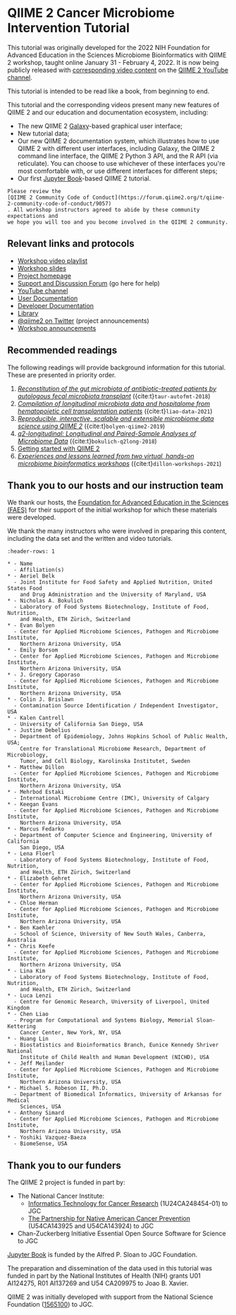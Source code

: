 # QIIME 2 Cancer Microbiome Intervention Tutorial

This tutorial was originally developed for the 2022 NIH Foundation for
Advanced Education in the Sciences Microbiome Bioinformatics with QIIME 2
workshop, taught online January 31 - February 4, 2022. It is now being
publicly released with [corresponding video content](https://youtube.com/playlist?list=PLbVDKwGpb3XmvnTrU40zHRT7NZWWVNUpt)
on the [QIIME 2 YouTube channel](https://youtube.com/qiime2).

This tutorial is intended to be read like a book, from beginning to end.

This tutorial and the corresponding videos present many new features of QIIME 2
and our education and documentation ecosystem, including:

* The new QIIME 2 [Galaxy](https://usegalaxy.org/)-based graphical user
  interface;
* New tutorial data;
* Our new QIIME 2 documentation system, which illustrates how to use QIIME 2
  with different user interfaces, including Galaxy, the QIIME 2 command line
  interface, the QIIME 2 Python 3 API, and the R API (via reticulate). You can
  choose to use whichever of these interfaces you're most comfortable with, or
  use different interfaces for different steps;
* Our first [Jupyter Book](https://jupyterbook.org/intro.html)-based QIIME 2
  tutorial.

```{admonition} Important!
Please review the
[QIIME 2 Community Code of Conduct](https://forum.qiime2.org/t/qiime-2-community-code-of-conduct/9057)
. All workshop instructors agreed to abide by these community expectations and
we hope you will too and you become involved in the QIIME 2 community.
```

## Relevant links and protocols

* [Workshop video playlist](https://youtube.com/playlist?list=PLbVDKwGpb3XmvnTrU40zHRT7NZWWVNUpt)
* [Workshop slides](https://bit.ly/3GZaMjt)
* [Project homepage](https://qiime2.org)
* [Support and Discussion Forum](https://forum.qiime2.org) (go here for help)
* [YouTube channel](https://youtube.com/qiime2)
* [User Documentation](https://docs.qiime2.org)
* [Developer Documentation](https://dev.qiime2.org)
* [Library](https://library.qiime2.org)
* [@qiime2 on Twitter](https://twitter.com/qiime2) (project announcements)
* [Workshop announcements](https://workshops.qiime2.org)

## Recommended readings

The following readings will provide background information for this tutorial.
These are presented in priority order.

1. [_Reconstitution of the gut microbiota of antibiotic-treated patients by
    autologous fecal microbiota transplant_](
    https://www.ncbi.nlm.nih.gov/pmc/articles/PMC6468978/)
    ({cite:t}`taur-autofmt-2018`)
1. [_Compilation of longitudinal microbiota data and hospitalome from
    hematopoietic cell transplantation patients_](
    https://www.nature.com/articles/s41597-021-00860-8)
   ({cite:t}`liao-data-2021`)
1. [_Reproducible, interactive, scalable and extensible microbiome data science
    using QIIME 2_](https://doi.org/10.1038/s41587-019-0209-9)
   ({cite:t}`bolyen-qiime2-2019`)
1. [_q2-longitudinal: Longitudinal and Paired-Sample Analyses of Microbiome
    Data_](http://dx.doi.org/10.1128/mSystems.00219-18)
   ({cite:t}`bokulich-q2long-2018`)
1. [Getting started with QIIME 2](https://gregcaporaso.github.io/q2book/using/getting-started.html)
1. [_Experiences and lessons learned from two virtual, hands-on microbiome
    bioinformatics workshops_](
    https://doi.org/10.1371/journal.pcbi.1009056)
   ({cite:t}`dillon-workshops-2021`)

## Thank you to our hosts and our instruction team

We thank our hosts, the [Foundation for Advanced Education in the Sciences
(FAES)](https://faes.org/) for their support of the initial workshop for which
these materials were developed.

We thank the many instructors who were involved in preparing this content,
including the data set and the written and video tutorials.

```{list-table}
:header-rows: 1

* - Name
  - Affiliation(s)
* - Aeriel Belk
  - Joint Institute for Food Safety and Applied Nutrition, United States Food
    and Drug Administration and the University of Maryland, USA
* - Nicholas A. Bokulich
  - Laboratory of Food Systems Biotechnology, Institute of Food, Nutrition,
    and Health, ETH Zürich, Switzerland
* - Evan Bolyen
  - Center for Applied Microbiome Sciences, Pathogen and Microbiome Institute,
    Northern Arizona University, USA
* - Emily Borsom
  - Center for Applied Microbiome Sciences, Pathogen and Microbiome Institute,
    Northern Arizona University, USA
* - J. Gregory Caporaso
  - Center for Applied Microbiome Sciences, Pathogen and Microbiome Institute,
    Northern Arizona University, USA
* - Colin J. Brislawn
  - Contamination Source Identification / Independent Investigator, USA
* - Kalen Cantrell
  - University of California San Diego, USA
* - Justine Debelius
  - Department of Epidemiology, Johns Hopkins School of Public Health, USA;
    Centre for Translational Microbiome Research, Department of Microbiology,
    Tumor, and Cell Biology, Karolinska Institutet, Sweden
* - Matthew Dillon
  - Center for Applied Microbiome Sciences, Pathogen and Microbiome Institute,
    Northern Arizona University, USA
* - Mehrbod Estaki
  - International Microbiome Centre (IMC), University of Calgary
* - Keegan Evans
  - Center for Applied Microbiome Sciences, Pathogen and Microbiome Institute,
    Northern Arizona University, USA
* - Marcus Fedarko
  - Department of Computer Science and Engineering, University of California
    San Diego, USA
* - Lena Floerl
  - Laboratory of Food Systems Biotechnology, Institute of Food, Nutrition,
    and Health, ETH Zürich, Switzerland
* - Elizabeth Gehret
  - Center for Applied Microbiome Sciences, Pathogen and Microbiome Institute,
    Northern Arizona University, USA
* - Chloe Herman
  - Center for Applied Microbiome Sciences, Pathogen and Microbiome Institute,
    Northern Arizona University, USA
* - Ben Kaehler
  - School of Science, University of New South Wales, Canberra, Australia
* - Chris Keefe
  - Center for Applied Microbiome Sciences, Pathogen and Microbiome Institute,
    Northern Arizona University, USA
* - Lina Kim
  - Laboratory of Food Systems Biotechnology, Institute of Food, Nutrition,
    and Health, ETH Zürich, Switzerland
* - Luca Lenzi
  - Centre for Genomic Research, University of Liverpool, United Kingdom
* - Chen Liao
  - Program for Computational and Systems Biology, Memorial Sloan-Kettering
    Cancer Center, New York, NY, USA
* - Huang Lin
  - Biostatistics and Bioinformatics Branch, Eunice Kennedy Shriver National
    Institute of Child Health and Human Development (NICHD), USA
* - Jeff Meilander
  - Center for Applied Microbiome Sciences, Pathogen and Microbiome Institute,
    Northern Arizona University, USA
* - Michael S. Robeson II, Ph.D.
  - Department of Biomedical Informatics, University of Arkansas for Medical
    Sciences, USA
* - Anthony Simard
  - Center for Applied Microbiome Sciences, Pathogen and Microbiome Institute,
    Northern Arizona University, USA
* - Yoshiki Vazquez-Baeza
  - BiomeSense, USA
```

## Thank you to our funders

The QIIME 2 project is funded in part by:
* The National Cancer Institute:
  * [Informatics Technology for Cancer Research](https://itcr.cancer.gov/)
    (1U24CA248454-01) to JGC
  * [The Partnership for Native American Cancer
     Prevention](https://in.nau.edu/nacp/) (U54CA143925 and U54CA143924) to JGC
* Chan-Zuckerberg Initiative Essential Open Source Software for Science to JGC

[Jupyter Book](https://jupyterbook.org) is funded by the Alfred P. Sloan to JGC
Foundation.

The preparation and dissemination of the data used in this tutorial was funded
in part by the National Institutes of Health (NIH) grants U01 AI124275, R01
AI137269 and U54 CA209975 to Joao B. Xavier.

QIIME 2 was initially developed with support from the National Science
Foundation
([1565100](https://www.nsf.gov/awardsearch/showAward?AWD_ID=1565100)) to JGC.
